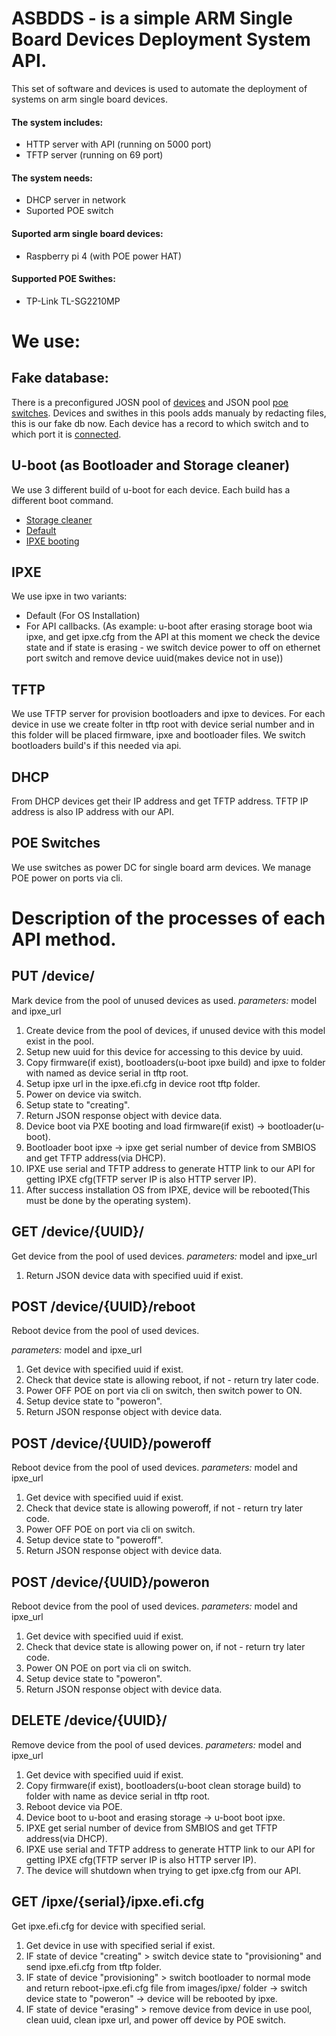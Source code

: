 # ASBDDS - is a simple ARM Single Board Devices Deployment System API.
This set of software and devices is used to automate the deployment of systems on arm single board devices.

#### The system includes: 
* HTTP server with API (running on 5000 port)
* TFTP server (running on 69 port)

#### The system needs:
* DHCP server in network
* Suported POE switch

#### Suported arm single board devices:
* Raspberry pi 4 (with POE power HAT)

#### Supported POE Swithes:
* TP-Link TL-SG2210MP

# We use:

## Fake database:
There is a preconfigured JOSN pool of [devices](https://github.com/Insei/ASBDDS/blob/main/jsondb/devices.json) and JSON pool [poe switches](https://github.com/Insei/ASBDDS/blob/main/jsondb/devices.json). Devices and swithes in this pools adds manualy by redacting files, this is our fake db now.
Each device has a record to which switch and to which port it is [connected](https://github.com/Insei/ASBDDS/blob/main/jsondb/devices.json#L13).

## U-boot (as Bootloader and Storage cleaner)
We use 3 different build of u-boot for each device. Each build has a different boot command.
* [Storage cleaner](https://github.com/Insei/asbdds-u-boot/blob/asbds/configs/asbds_sdcard_erase_config#L5)
* [Default](https://github.com/Insei/asbdds-u-boot/blob/asbds/configs/asbds_config#L5)
* [IPXE booting](https://github.com/Insei/asbdds-u-boot/blob/asbds/configs/asbds_provisioning_config#L5)

## IPXE
We use ipxe in two variants:
* Default (For OS Installation)
* For API callbacks. (As example: u-boot after erasing storage boot wia ipxe, and get ipxe.cfg from the API at this moment we check the device state and if state is erasing - we switch device power to off on ethernet port switch and remove device uuid(makes device not in use))

## TFTP
We use TFTP server for provision bootloaders and ipxe to devices.
For each device in use we create folter in tftp root with device serial number and in this folder will be placed firmware, ipxe and bootloader files.
We switch bootloaders build's if this needed via api.

## DHCP
From DHCP devices get their IP address and get TFTP address. TFTP IP address is also IP address with our API.

## POE Switches
We use switches as power DC for single board arm devices. We manage POE power on ports via cli.

# Description of the processes of each API method.
## PUT /device/
Mark device from the pool of unused devices as used.
*parameters:* model and ipxe_url

1) Create device from the pool of devices, if unused device with this model exist in the pool.
2) Setup new uuid for this device for accessing to this device by uuid.
3) Copy firmware(if exist), bootloaders(u-boot ipxe build) and ipxe to folder with named as device serial in tftp root.
4) Setup ipxe url in the ipxe.efi.cfg in device root tftp folder.
5) Power on device via switch.
5) Setup state to "creating".
6) Return JSON response object with device data.
7) Device boot via PXE booting and load firmware(if exist) -> bootloader(u-boot).
8) Bootloader boot ipxe -> ipxe get serial number of device from SMBIOS and get TFTP address(via DHCP).
9) IPXE use serial and TFTP address to generate HTTP link to our API for getting IPXE cfg(TFTP server IP is also HTTP server IP).
10) After success installation OS from IPXE, device will be rebooted(This must be done by the operating system).

## GET /device/{UUID}/
Get device from the pool of used devices.
*parameters:* model and ipxe_url

1) Return JSON device data with specified uuid if exist.

## POST /device/{UUID}/reboot
Reboot device from the pool of used devices.

*parameters:* model and ipxe_url

1) Get device with specified uuid if exist.
2) Check that device state is allowing reboot, if not - return try later code.
3) Power OFF POE on port via cli on switch, then switch power to ON.
4) Setup device state to "poweron".
5) Return JSON response object with device data.

## POST /device/{UUID}/poweroff
Reboot device from the pool of used devices.
*parameters:* model and ipxe_url

1) Get device with specified uuid if exist.
2) Check that device state is allowing poweroff, if not - return try later code.
3) Power OFF POE on port via cli on switch.
4) Setup device state to "poweroff".
5) Return JSON response object with device data.

## POST /device/{UUID}/poweron
Reboot device from the pool of used devices.
*parameters:* model and ipxe_url

1) Get device with specified uuid if exist.
2) Check that device state is allowing power on, if not - return try later code.
3) Power ON POE on port via cli on switch.
4) Setup device state to "poweron".
5) Return JSON response object with device data.

## DELETE /device/{UUID}/
Remove device from the pool of used devices.
*parameters:* model and ipxe_url

1) Get device with specified uuid if exist.
2) Copy firmware(if exist), bootloaders(u-boot clean storage build) to folder with name as device serial in tftp root.
3) Reboot device via POE.
4) Device boot to u-boot and erasing storage -> u-boot boot ipxe.
5) IPXE get serial number of device from SMBIOS and get TFTP address(via DHCP).
9) IPXE use serial and TFTP address to generate HTTP link to our API for getting IPXE cfg(TFTP server IP is also HTTP server IP).
5) The device will shutdown when trying to get ipxe.cfg from our API.

## GET /ipxe/{serial}/ipxe.efi.cfg
Get ipxe.efi.cfg for device with specified serial.

1) Get device in use with specified serial if exist.
2) IF state of device "creating" > switch device state to "provisioning" and send ipxe.efi.cfg from tftp folder.
3) IF state of device "provisioning" > switch bootloader to normal mode and return reboot-ipxe.efi.cfg file from images/ipxe/ folder -> switch device state to "poweron" -> device will be rebooted by ipxe.
3) IF state of device "erasing" > remove device from device in use pool, clean uuid, clean ipxe url, and power off device by POE switch.
